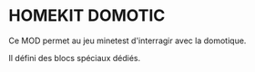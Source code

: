 # HOMEKIT DOMOTIC

Ce MOD permet au jeu minetest d'interragir avec la domotique.

Il défini des blocs spéciaux dédiés.
